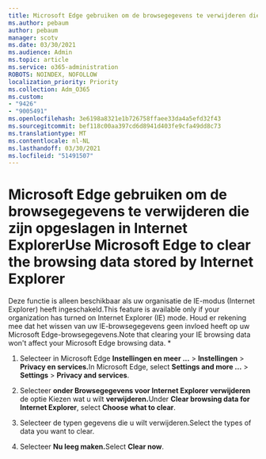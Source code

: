 ```yaml
---
title: Microsoft Edge gebruiken om de browsegegevens te verwijderen die zijn opgeslagen in Internet Explorer
ms.author: pebaum
author: pebaum
manager: scotv
ms.date: 03/30/2021
ms.audience: Admin
ms.topic: article
ms.service: o365-administration
ROBOTS: NOINDEX, NOFOLLOW
localization_priority: Priority
ms.collection: Adm_O365
ms.custom:
- "9426"
- "9005491"
ms.openlocfilehash: 3e6198a8321e1b726758ffaee33da4a5efd32f43
ms.sourcegitcommit: bef118c00aa397cd6d8941d403fe9cfa49dd8c73
ms.translationtype: MT
ms.contentlocale: nl-NL
ms.lasthandoff: 03/30/2021
ms.locfileid: "51491507"
---
```

# <a name="use-microsoft-edge-to-clear-the-browsing-data-stored-by-internet-explorer"></a><span data-ttu-id="45e3b-102">Microsoft Edge gebruiken om de browsegegevens te verwijderen die zijn opgeslagen in Internet Explorer</span><span class="sxs-lookup"><span data-stu-id="45e3b-102">Use Microsoft Edge to clear the browsing data stored by Internet Explorer</span></span>

<span data-ttu-id="45e3b-103">Deze functie is alleen beschikbaar als uw organisatie de IE-modus (Internet Explorer) heeft ingeschakeld.</span><span class="sxs-lookup"><span data-stu-id="45e3b-103">This feature is available only if your organization has turned on Internet Explorer (IE) mode.</span></span> <span data-ttu-id="45e3b-104">Houd er rekening mee dat het wissen van uw IE-browsegegevens geen invloed heeft op uw Microsoft Edge-browsegegevens.</span><span class="sxs-lookup"><span data-stu-id="45e3b-104">Note that clearing your IE browsing data won't affect your Microsoft Edge browsing data.</span></span>
*
1. <span data-ttu-id="45e3b-105">Selecteer in Microsoft Edge **Instellingen en meer ...**  >  **Instellingen**  >  **Privacy en services.**</span><span class="sxs-lookup"><span data-stu-id="45e3b-105">In Microsoft Edge, select **Settings and more ...** > **Settings** > **Privacy and services**.</span></span>

1. <span data-ttu-id="45e3b-106">Selecteer **onder Browsegegevens voor Internet Explorer verwijderen** de optie Kiezen wat u wilt **verwijderen.**</span><span class="sxs-lookup"><span data-stu-id="45e3b-106">Under **Clear browsing data for Internet Explorer**, select **Choose what to clear**.</span></span>

1. <span data-ttu-id="45e3b-107">Selecteer de typen gegevens die u wilt verwijderen.</span><span class="sxs-lookup"><span data-stu-id="45e3b-107">Select the types of data you want to clear.</span></span>

1. <span data-ttu-id="45e3b-108">Selecteer **Nu leeg maken.**</span><span class="sxs-lookup"><span data-stu-id="45e3b-108">Select **Clear now**.</span></span>